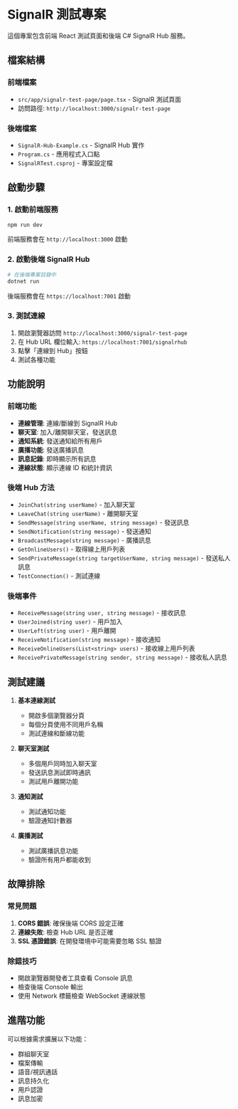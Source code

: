 # SignalR 測試專案

這個專案包含前端 React 測試頁面和後端 C# SignalR Hub 服務。

## 檔案結構

### 前端檔案
- `src/app/signalr-test-page/page.tsx` - SignalR 測試頁面
- 訪問路徑: `http://localhost:3000/signalr-test-page`

### 後端檔案
- `SignalR-Hub-Example.cs` - SignalR Hub 實作
- `Program.cs` - 應用程式入口點
- `SignalRTest.csproj` - 專案設定檔

## 啟動步驟

### 1. 啟動前端服務
```bash
npm run dev
```
前端服務會在 `http://localhost:3000` 啟動

### 2. 啟動後端 SignalR Hub
```bash
# 在後端專案目錄中
dotnet run
```
後端服務會在 `https://localhost:7001` 啟動

### 3. 測試連線
1. 開啟瀏覽器訪問 `http://localhost:3000/signalr-test-page`
2. 在 Hub URL 欄位輸入: `https://localhost:7001/signalrhub`
3. 點擊「連線到 Hub」按鈕
4. 測試各種功能

## 功能說明

### 前端功能
- **連線管理**: 連線/斷線到 SignalR Hub
- **聊天室**: 加入/離開聊天室，發送訊息
- **通知系統**: 發送通知給所有用戶
- **廣播功能**: 發送廣播訊息
- **訊息記錄**: 即時顯示所有訊息
- **連線狀態**: 顯示連線 ID 和統計資訊

### 後端 Hub 方法
- `JoinChat(string userName)` - 加入聊天室
- `LeaveChat(string userName)` - 離開聊天室
- `SendMessage(string userName, string message)` - 發送訊息
- `SendNotification(string message)` - 發送通知
- `BroadcastMessage(string message)` - 廣播訊息
- `GetOnlineUsers()` - 取得線上用戶列表
- `SendPrivateMessage(string targetUserName, string message)` - 發送私人訊息
- `TestConnection()` - 測試連線

### 後端事件
- `ReceiveMessage(string user, string message)` - 接收訊息
- `UserJoined(string user)` - 用戶加入
- `UserLeft(string user)` - 用戶離開
- `ReceiveNotification(string message)` - 接收通知
- `ReceiveOnlineUsers(List<string> users)` - 接收線上用戶列表
- `ReceivePrivateMessage(string sender, string message)` - 接收私人訊息

## 測試建議

1. **基本連線測試**
   - 開啟多個瀏覽器分頁
   - 每個分頁使用不同用戶名稱
   - 測試連線和斷線功能

2. **聊天室測試**
   - 多個用戶同時加入聊天室
   - 發送訊息測試即時通訊
   - 測試用戶離開功能

3. **通知測試**
   - 測試通知功能
   - 驗證通知計數器

4. **廣播測試**
   - 測試廣播訊息功能
   - 驗證所有用戶都能收到

## 故障排除

### 常見問題
1. **CORS 錯誤**: 確保後端 CORS 設定正確
2. **連線失敗**: 檢查 Hub URL 是否正確
3. **SSL 憑證錯誤**: 在開發環境中可能需要忽略 SSL 驗證

### 除錯技巧
- 開啟瀏覽器開發者工具查看 Console 訊息
- 檢查後端 Console 輸出
- 使用 Network 標籤檢查 WebSocket 連線狀態

## 進階功能

可以根據需求擴展以下功能：
- 群組聊天室
- 檔案傳輸
- 語音/視訊通話
- 訊息持久化
- 用戶認證
- 訊息加密 